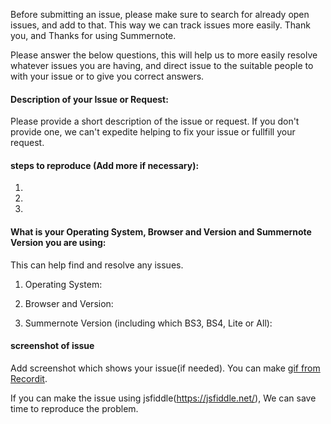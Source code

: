 Before submitting an issue, please make sure to search for already open issues, and add to that. This way we can track issues more easily. Thank you, and Thanks for using Summernote.

Please answer the below questions, this will help us to more easily resolve whatever issues you are having, and direct issue to the suitable people to with your issue or to give you correct answers.

#### Description of your Issue or Request:
Please provide a short description of the issue or request. If you don't provide one, we can't expedite helping to fix your issue or fullfill your request.

#### steps to reproduce (Add more if necessary):
1.

2.

3.


#### What is your Operating System, Browser and Version and Summernote Version you are using:
This can help find and resolve any issues.
1. Operating System:

2. Browser and Version:

3. Summernote Version (including which BS3, BS4, Lite or All):


#### screenshot of issue
Add screenshot which shows your issue(if needed).
You can make [gif from Recordit](http://www.recordit.co/).

If you can make the issue using jsfiddle(https://jsfiddle.net/), We can save time to reproduce the problem.
